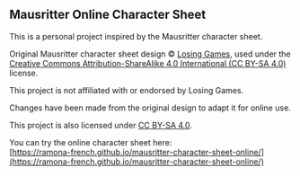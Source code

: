 ## Mausritter Online Character Sheet

This is a personal project inspired by the Mausritter character sheet.

Original Mausritter character sheet design © [Losing Games](https://mausritter.com), used under the [Creative Commons Attribution-ShareAlike 4.0 International (CC BY-SA 4.0)](https://creativecommons.org/licenses/by-sa/4.0/) license.

This project is not affiliated with or endorsed by Losing Games.

Changes have been made from the original design to adapt it for online use.

This project is also licensed under [CC BY-SA 4.0](https://creativecommons.org/licenses/by-sa/4.0/).

You can try the online character sheet here:  
[https://ramona-french.github.io/mausritter-character-sheet-online/](https://ramona-french.github.io/mausritter-character-sheet-online/)
